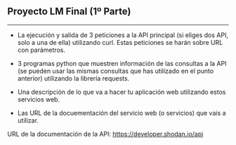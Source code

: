 ## Proyecto LM Final (1º Parte)

---

- La ejecución y salida de 3 peticiones a la API principal (si eliges dos API, solo a una de ella) utilizando curl. Estas peticiones se harán sobre URL con parámetros.







- 3 programas python que muestren información de las consultas a la API (se pueden usar las mismas consultas que has utilizado en el punto anterior) 
utilizando la librería requests. 


- Una descripción de lo que va a hacer tu aplicación web utilizando estos servicios web.


- Las URL de la docuementación del servicio web (o servicios) que vais a utilizar.

URL de la documentación de la API: https://developer.shodan.io/api
